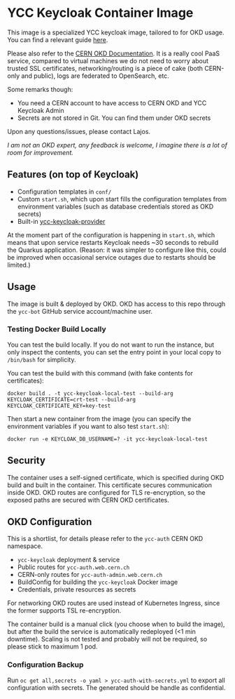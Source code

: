 # YCC Keycloak Container Image

This image is a specialized YCC keycloak image, tailored to for OKD usage. You can find a relevant guide [here](https://www.keycloak.org/server/containers).

Please also refer to the [CERN OKD Documentation](https://paas.docs.cern.ch/). It is a really cool PaaS service, compared to virtual machines we do not need to worry about trusted SSL certificates, networking/routing is a piece of cake (both CERN-only and public), logs are federated to OpenSearch, etc.

Some remarks though:

- You need a CERN account to have access to CERN OKD and YCC Keycloak Admin
- Secrets are not stored in Git. You can find them under OKD secrets

Upon any questions/issues, please contact Lajos.

_I am not an OKD expert, any feedback is welcome, I imagine there is a lot of room for improvement._

## Features (on top of Keycloak)

- Configuration templates in `conf/`
- Custom `start.sh`, which upon start fills the configuration templates from environment variables (such as database credentials stored as OKD secrets)
- Built-in [ycc-keycloak-provider](https://github.com/Yachting-Club-CERN/ycc-keycloak-provider/)

At the moment part of the configuration is happening in `start.sh`, which means that upon service restarts Keycloak needs ~30 seconds to rebuild the Quarkus application. (Reason: it was simpler to configure like this, could be improved when occasional service outages due to restarts should be limited.)

## Usage

The image is built & deployed by OKD. OKD has access to this repo through the `ycc-bot` GitHub service account/machine user.

### Testing Docker Build Locally

You can test the build locally. If you do not want to run the instance, but only inspect the contents, you can set the entry point in your local copy to `/bin/bash` for simplicity.

You can test the build with this command (with fake contents for certificates):

`docker build . -t ycc-keycloak-local-test --build-arg KEYCLOAK_CERTIFICATE=crt-test --build-arg KEYCLOAK_CERTIFICATE_KEY=key-test`

Then start a new container from the image (you can specify the environment variables if you want to also test `start.sh`):

`docker run -e KEYCLOAK_DB_USERNAME=? -it ycc-keycloak-local-test`

## Security

The container uses a self-signed certificate, which is specified during OKD build and built in the container. This certificate secures communication inside OKD. OKD routes are configured for TLS re-encryption, so the exposed paths are secured with CERN OKD certificates.

## OKD Configuration

This is a shortlist, for details please refer to the `ycc-auth` CERN OKD namespace.

- `ycc-keycloak` deployment & service
- Public routes for `ycc-auth.web.cern.ch`
- CERN-only routes for `ycc-auth-admin.web.cern.ch`
- BuildConfig for building the `ycc-keycloak` Docker image
- Credentials, private resources as secrets

For networking OKD routes are used instead of Kubernetes Ingress, since the former supports TSL re-encryption.

The container build is a manual click (you choose when to build the image), but after the build the service is automatically redeployed (<1 min downtime). Scaling is not tested and probably will not be required, so please stick to maximum 1 pod.

### Configuration Backup

Run `oc get all,secrets -o yaml > ycc-auth-with-secrets.yml` to export all configuration with secrets. The generated should be handle as confidential.
